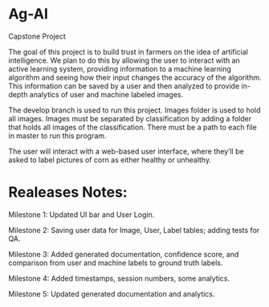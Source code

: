 # Ag-AI
Capstone Project

The goal of this project is to build trust in farmers on the idea of artificial intelligence. We plan to do this by allowing the user to interact with an active learning system, providing information to a machine learning algorithm and seeing how their input changes the accuracy of the algorithm. This information can be saved by a user and then analyzed to provide in-depth analytics of user and machine labeled images.

The develop branch is used to run this project. Images folder is used to hold all images. Images must be separated by classification by adding a folder that holds all images of the classification. There must be a path to each file in master to run this program.

The user will interact with a web-based user interface, where they’ll be asked to label pictures of corn as either healthy or unhealthy. 


# Realeases Notes:

Milestone 1: Updated UI bar and User Login.

Milestone 2: Saving user data for Image, User, Label tables; adding tests for QA.

Milestone 3: Added generated documentation, confidence score, and comparison from user and machine labels to ground truth labels.

Milestone 4: Added timestamps, session numbers, some analytics.

Milestone 5: Updated generated documentation and analytics.
